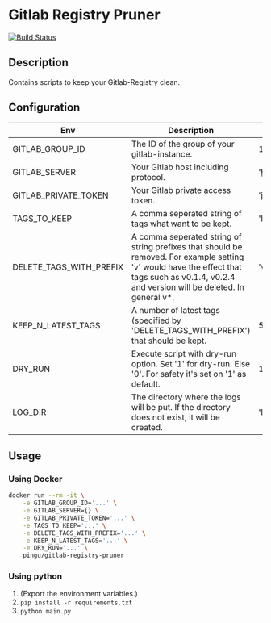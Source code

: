 # Gitlab Registry Pruner
[![Build Status](https://drone.quving.com/api/badges/Quving/gitlab-registry-pruner/status.svg)](https://drone.quving.com/Quving/gitlab-registry-pruner)

## Description
Contains scripts to keep your Gitlab-Registry clean.


## Configuration
| Env                  | Description                                  | Example | Required             |
|----------------------|----------------------------------------------|---------|-----------------------|
| GITLAB_GROUP_ID      | The ID of the group of your gitlab-instance. | 12      | :heavy_check_mark:
| GITLAB_SERVER        | Your Gitlab host including protocol.         | 'https://gitlab.com'       | :heavy_check_mark: |
| GITLAB_PRIVATE_TOKEN | Your Gitlab private access token.            | 'jbArsqXnXqhd28DMfCh3'    | :heavy_check_mark: |
|TAGS_TO_KEEP|A comma seperated string of tags what want to be kept.|'latest,stable,develop'|:heavy_check_mark:|
|DELETE_TAGS_WITH_PREFIX|A comma seperated string of string prefixes that should be removed. For example setting 'v' would have the effect that tags such as v0.1.4, v0.2.4 and version will be deleted. In general v*.|'v,test_'|:heavy_check_mark:|
|KEEP_N_LATEST_TAGS|A number of latest tags (specified  by 'DELETE_TAGS_WITH_PREFIX') that should be kept.| 5 |:heavy_check_mark:
|DRY_RUN| Execute script with dry-run option. Set '1' for dry-run. Else '0'. For safety it's set on '1' as default.| 1 |:heavy_check_mark:
|LOG_DIR| The directory where the logs will be put. If the directory does not exist, it will be created.| 'logs' |:heavy_check_mark:


## Usage
### Using Docker
```sh
docker run --rm -it \
    -e GITLAB_GROUP_ID='...' \
    -e GITLAB_SERVER={} \
    -e GITLAB_PRIVATE_TOKEN='...' \
    -e TAGS_TO_KEEP='...' \
    -e DELETE_TAGS_WITH_PREFIX='...' \
    -e KEEP_N_LATEST_TAGS='...' \
    -e DRY_RUN='...' \
    pingu/gitlab-registry-pruner
```
### Using python
1. (Export the environment variables.)
2. ```pip install -r requirements.txt```
3. ```python main.py```
